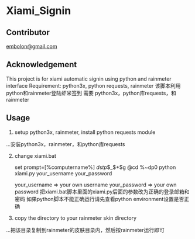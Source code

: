 Xiami_Signin
==============

Contributor
----------
embolon@gmail.com

Acknowledgement
-------------------
This project is for xiami automatic signin using python and rainmeter interface
Requirement: python3x, python requests, rainmeter
该脚本利用python和rainmeter登陆虾米签到
需要 python3x，python库requests，和rainmeter

Usage
----------
1. setup python3x, rainmeter, install python requests module

...安装python3x，rainmeter，和python库requests

2. change xiami.bat

    set prompt=[%computername%] $d$s$t$_$p$_$_$+$g
    @cd %~dp0
    python xiami.py your_username your_password

    your_username => your own username
    your_password => your own password
    把xiami.bat脚本里面的xiami.py后面的参数改为正确的登录邮箱和密码
    如果python脚本不能正确运行请先查看python environment设置是否正确
	
3. copy the directory to your rainmeter skin directory

...把该目录复制到rainmeter的皮肤目录内，然后按rainmeter运行即可     
